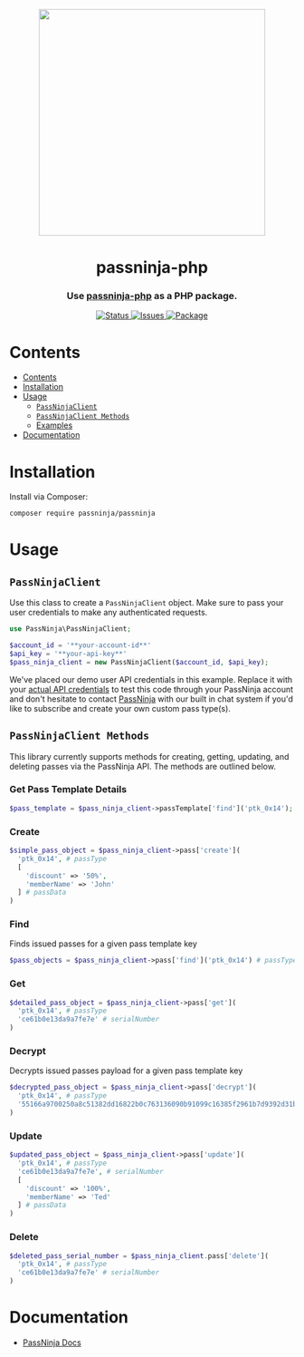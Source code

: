 <p align="center">
    <img width="400px" src=https://user-images.githubusercontent.com/1587270/74537466-25c19e00-4f08-11ea-8cc9-111b6bbf86cc.png>
</p>
<h1 align="center">passninja-php</h1>
<h3 align="center">
Use <a href="https://passninja.com/docs">passninja-php</a> as a PHP package.</h3>
<div align="center">
    <a href="https://github.com/flomio/passninja-php">
        <img alt="Status" src="https://img.shields.io/badge/status-active-success.svg" />
    </a>
    <a href="https://github.com/flomio/passninja-php/issues">
        <img alt="Issues" src="https://img.shields.io/github/issues/flomio/passninja-php.svg" />
    </a>
    <a href="https://packagist.org/packages/passninja/passninja">
        <img alt="Package" src="https://img.shields.io/gem/v/passninja.svg?style=flat-square" />
    </a>
</div>

# Contents
- [Contents](#contents)
- [Installation](#installation)
- [Usage](#usage)
  - [`PassNinjaClient`](#passninjaclient)
  - [`PassNinjaClient Methods`](#passninjaclient-methods)
  - [Examples](#examples)
- [Documentation](#documentation)

# Installation
Install via Composer:
```sh
composer require passninja/passninja
```

# Usage
## `PassNinjaClient`
Use this class to create a `PassNinjaClient` object. Make sure to
pass your user credentials to make any authenticated requests.
```php
use PassNinja\PassNinjaClient;

$account_id = '**your-account-id**'
$api_key = '**your-api-key**'
$pass_ninja_client = new PassNinjaClient($account_id, $api_key);
```

We've placed our demo user API credentials in this example. Replace it with your
[actual API credentials](https://passninja.com/auth/profile) to test this code
through your PassNinja account and don't hesitate to contact
[PassNinja](https://passninja.com) with our built in chat system if you'd like
to subscribe and create your own custom pass type(s).

## `PassNinjaClient Methods`
This library currently supports methods for creating, getting, updating, and
deleting passes via the PassNinja API. The methods are outlined below.

### Get Pass Template Details
```php
$pass_template = $pass_ninja_client->passTemplate['find']('ptk_0x14'); # passType or pass template key
```

### Create
```php
$simple_pass_object = $pass_ninja_client->pass['create'](
  'ptk_0x14', # passType
  [ 
    'discount' => '50%',
    'memberName' => 'John'
  ] # passData
)
```

### Find
Finds issued passes for a given pass template key
```php
$pass_objects = $pass_ninja_client->pass['find']('ptk_0x14') # passType or pass template key
```

### Get
```php
$detailed_pass_object = $pass_ninja_client->pass['get'](
  'ptk_0x14', # passType
  'ce61b0e13da9a7fe7e' # serialNumber
)
```

### Decrypt
Decrypts issued passes payload for a given pass template key
```php
$decrypted_pass_object = $pass_ninja_client->pass['decrypt'](
  'ptk_0x14', # passType
  '55166a9700250a8c51382dd16822b0c763136090b91099c16385f2961b7d9392d31b386cae133dca1b2faf10e93a1f8f26343ef56c4b35d5bf6cb8cd9ff45177e1ea070f0d4fe88887' # payload
)
```

### Update
```php
$updated_pass_object = $pass_ninja_client->pass['update'](
  'ptk_0x14', # passType
  'ce61b0e13da9a7fe7e', # serialNumber
  [ 
    'discount' => '100%',
    'memberName' => 'Ted'
  ] # passData
)
```

### Delete
```php
$deleted_pass_serial_number = $pass_ninja_client.pass['delete'](
  'ptk_0x14', # passType
  'ce61b0e13da9a7fe7e' # serialNumber
)
```

# Documentation
- [PassNinja Docs](https://www.passninja.com/documentation)

